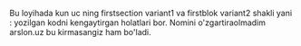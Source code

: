 Bu loyihada kun uc ning firstsection variant1 va firstblok  variant2 shakli yani : yozilgan kodni kengaytirgan holatlari bor.
Nomini o'zgartiraolmadim arslon.uz bu kirmasangiz ham bo'ladi.
